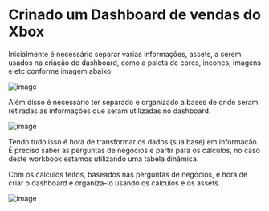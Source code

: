 # Crinado um Dashboard de vendas do Xbox

Inicialmente é necessário separar varias informações, assets, a serem usados na criação do dashboard, como a paleta de cores, incones, imagens e etc conforme imagem abaixo:

![image](https://github.com/user-attachments/assets/19a85de3-d5bf-4452-93c9-1bd79af3d0c2)

Além disso é necessário ter separado e organizado a bases de onde seram retiradas as informações que seram utilizadas no dashboard.

![image](https://github.com/user-attachments/assets/dfcf0554-5816-47b3-872c-c92aaf212319)

Tendo tudo isso é hora de transformar os dados (sua base) em informação. É preciso saber as perguntas de negócios e partir para os cálculos, no caso deste workbook estamos utilizando uma tabela dinâmica.

Com os calculos feitos, baseados nas perguntas de negócios, é hora de criar o dashboard e organiza-lo usando os calculos e os assets.

![image](https://github.com/user-attachments/assets/58847f2c-0d30-4412-b1d7-ccc2fb0d6a33)
